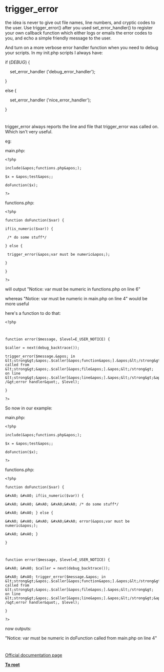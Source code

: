 # trigger_error





the idea is never to give out file names, line numbers, and cryptic codes to the user. Use trigger_error() after you used set_error_handler() to register your own callback function which either logs or emails the error codes to you, and echo a simple friendly message to the user.



And turn on a more verbose error handler function when you need to debug your scripts. In my init.php scripts I always have:



if (_DEBUG_) {

&#xA0; &#xA0; set_error_handler (&apos;debug_error_handler&apos;);

}

else {

&#xA0; &#xA0; set_error_handler (&apos;nice_error_handler&apos;);

}

  

#



trigger_error always reports the line and file that trigger_error was called on. Which isn&apos;t very useful.



eg:



main.php:



```
<?php

include(&apos;functions.php&apos;);

$x = &apos;test&apos;;

doFunction($x);

?>
```




functions.php:



```
<?php

function doFunction($var) {

if(is_numeric($var)) {

 /* do some stuff*/

} else {

 trigger_error(&apos;var must be numeric&apos;);

}

}

?>
```




will output &quot;Notice: var must be numeric in functions.php on line 6&quot;

whereas &quot;Notice: var must be numeric in main.php on line 4&quot; would be more useful



here&apos;s a function to do that:





```
<?php



function error($message, $level=E_USER_NOTICE) {

$caller = next(debug_backtrace());

trigger_error($message.&apos; in &lt;strong&gt;&apos;.$caller[&apos;function&apos;].&apos;&lt;/strong&gt; called from &lt;strong&gt;&apos;.$caller[&apos;file&apos;].&apos;&lt;/strong&gt; on line &lt;strong&gt;&apos;.$caller[&apos;line&apos;].&apos;&lt;/strong&gt;&apos;.&quot;\n&lt;br /&gt;error handler&quot;, $level);

}

?>
```




So now in our example:



main.php:



```
<?php

include(&apos;functions.php&apos;);

$x = &apos;test&apos;;

doFunction($x);

?>
```




functions.php:



```
<?php

function doFunction($var) {

&#xA0; &#xA0; if(is_numeric($var)) {

&#xA0; &#xA0; &#xA0; &#xA0;&#xA0; /* do some stuff*/

&#xA0; &#xA0; } else {

&#xA0; &#xA0; &#xA0; &#xA0;&#xA0; error(&apos;var must be numeric&apos;);

&#xA0; &#xA0; }

}



function error($message, $level=E_USER_NOTICE) {

&#xA0; &#xA0; $caller = next(debug_backtrace());

&#xA0; &#xA0; trigger_error($message.&apos; in &lt;strong&gt;&apos;.$caller[&apos;function&apos;].&apos;&lt;/strong&gt; called from &lt;strong&gt;&apos;.$caller[&apos;file&apos;].&apos;&lt;/strong&gt; on line &lt;strong&gt;&apos;.$caller[&apos;line&apos;].&apos;&lt;/strong&gt;&apos;.&quot;\n&lt;br /&gt;error handler&quot;, $level);

}

?>
```




now outputs:



&quot;Notice: var must be numeric in doFunction called from main.php on line 4&quot;

  

#

[Official documentation page](https://www.php.net/manual/en/function.trigger-error.php)

**[To root](/README.md)**